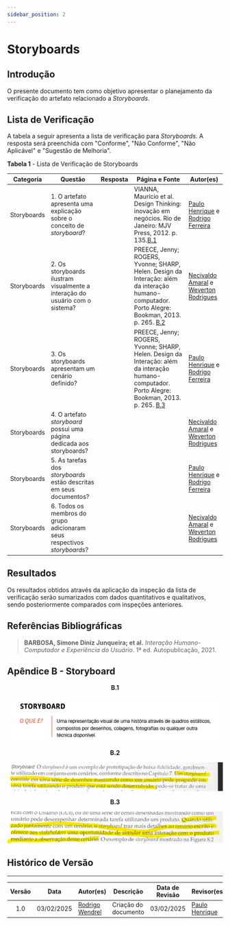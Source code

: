```yaml
---
sidebar_position: 2
---
```


# Storyboards

## Introdução

O presente documento tem como objetivo apresentar o planejamento da verificação do artefato relacionado a *Storyboards*.

## Lista de Verificação

A tabela a seguir apresenta a lista de verificação para *Storyboards*. A resposta será preenchida com "Conforme", "Não Conforme", "Não Aplicável" e "Sugestão de Melhoria".

<p style={{ textAlign: 'center', fontSize: '18px' }}><b>Tabela 1</b> - Lista de Verificação de Storyboards</p>

| Categoria    | Questão | Resposta | Página e Fonte | Autor(es) |
|-------------|---------|----------|----------------|-----------|
| Storyboards | 1. O artefato apresenta uma explicação sobre o conceito de *storyboard*?| | VIANNA, Maurício et al. Design Thinking: inovação em negócios. Rio de Janeiro: MJV Press, 2012. p. 135.[B.1](./storyboard.md#apêndice-b---storyboard) | [Paulo Henrique](https://github.com/paulomh) e [Rodrigo Ferreira](https://github.com/rodwendrel) |
| Storyboards | 2. Os storyboards ilustram visualmente a interação do usuário com o sistema? | | PREECE, Jenny; ROGERS, Yvonne; SHARP, Helen. Design da Interação: além da interação humano-computador. Porto Alegre: Bookman, 2013. p. 265. [B.2](./storyboard.md#apêndice-b---storyboard) | [Necivaldo Amaral](https://github.com/junioramaral22) e [Weverton Rodrigues](https://github.com/vevetin) |
| Storyboards | 3. Os storyboards apresentam um cenário definido? | | PREECE, Jenny; ROGERS, Yvonne; SHARP, Helen. Design da Interação: além da interação humano-computador. Porto Alegre: Bookman, 2013. p. 265. [B.3](./storyboard.md#apêndice-b---storyboard) | [Paulo Henrique](https://github.com/paulomh) e [Rodrigo Ferreira](https://github.com/rodwendrel) |
| Storyboards | 4. O artefato *storyboard* possui uma página dedicada aos storyboards? | | | [Necivaldo Amaral](https://github.com/junioramaral22) e [Weverton Rodrigues](https://github.com/vevetin) |
| Storyboards | 5. As tarefas dos *storyboards* estão descritas em seus documentos?  | | | [Paulo Henrique](https://github.com/paulomh) e [Rodrigo Ferreira](https://github.com/rodwendrel) |
| Storyboards | 6. Todos os membros do grupo adicionaram seus respectivos *storyboards*? | | | [Necivaldo Amaral](https://github.com/junioramaral22) e [Weverton Rodrigues](https://github.com/vevetin) |

## Resultados

Os resultados obtidos através da aplicação da inspeção da lista de verificação serão sumarizados com dados quantitativos e qualitativos, sendo posteriormente comparados com inspeções anteriores.

## Referências Bibliográficas

> **BARBOSA, Simone Diniz Junqueira; et al.** *Interação Humano-Computador e Experiência do Usuário*. 1ª ed. Autopublicação, 2021.

## Apêndice B - Storyboard

<center>

<p style={{ textAlign: 'center', fontSize: '18px' }}><b>B.1</b></p>

![storyboard](../../assets/storyboard-1.png)

</center>

<center>

<p style={{ textAlign: 'center', fontSize: '18px' }}><b>B.2</b></p>

![storyboard](../../assets/storyboard-2.png)

</center>

<center>

<p style={{ textAlign: 'center', fontSize: '18px' }}><b>B.3</b></p>

![storyboard](../../assets/storyboard-3.png)

</center>

## Histórico de Versão

---
| Versão | Data | Autor(es) | Descrição | Data de Revisão | Revisor(es) |
|:---:|:---:|---|---|:---:|---|
| 1.0 | 03/02/2025 | [Rodrigo Wendrel](https://github.com/rodwendrel) | Criação do documento | 03/02/2025 | [Paulo Henrique](https://github.com/paulomh) |

